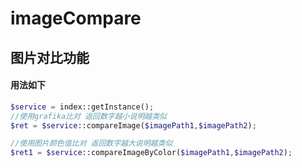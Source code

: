 # imageCompare
## 图片对比功能  
#### 用法如下  
```php
$service = index::getInstance();
//使用grafika比对 返回数字越小说明越类似
$ret = $service::compareImage($imagePath1,$imagePath2);

//使用图片颜色值比对 返回数字越大说明越类似
$ret1 = $service::compareImageByColor($imagePath1,$imagePath2);

```
